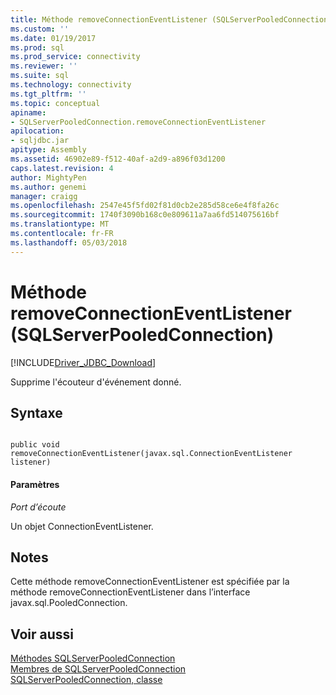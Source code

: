 ```yaml
---
title: Méthode removeConnectionEventListener (SQLServerPooledConnection) | Documents Microsoft
ms.custom: ''
ms.date: 01/19/2017
ms.prod: sql
ms.prod_service: connectivity
ms.reviewer: ''
ms.suite: sql
ms.technology: connectivity
ms.tgt_pltfrm: ''
ms.topic: conceptual
apiname:
- SQLServerPooledConnection.removeConnectionEventListener
apilocation:
- sqljdbc.jar
apitype: Assembly
ms.assetid: 46902e89-f512-40af-a2d9-a896f03d1200
caps.latest.revision: 4
author: MightyPen
ms.author: genemi
manager: craigg
ms.openlocfilehash: 2547e45f5fd02f81d0cb2e285d58ce6e4f8fa26c
ms.sourcegitcommit: 1740f3090b168c0e809611a7aa6fd514075616bf
ms.translationtype: MT
ms.contentlocale: fr-FR
ms.lasthandoff: 05/03/2018
---
```

# <a name="removeconnectioneventlistener-method-sqlserverpooledconnection"></a>Méthode removeConnectionEventListener (SQLServerPooledConnection)
[!INCLUDE[Driver_JDBC_Download](../../../includes/driver_jdbc_download.md)]

  Supprime l'écouteur d'événement donné.  
  
## <a name="syntax"></a>Syntaxe  
  
```  
  
public void removeConnectionEventListener(javax.sql.ConnectionEventListener listener)  
```  
  
#### <a name="parameters"></a>Paramètres  
 *Port d’écoute*  
  
 Un objet ConnectionEventListener.  
  
## <a name="remarks"></a>Notes  
 Cette méthode removeConnectionEventListener est spécifiée par la méthode removeConnectionEventListener dans l’interface javax.sql.PooledConnection.  
  
## <a name="see-also"></a>Voir aussi  
 [Méthodes SQLServerPooledConnection](../../../connect/jdbc/reference/sqlserverpooledconnection-methods.md)   
 [Membres de SQLServerPooledConnection](../../../connect/jdbc/reference/sqlserverpooledconnection-members.md)   
 [SQLServerPooledConnection, classe](../../../connect/jdbc/reference/sqlserverpooledconnection-class.md)  
  
  
